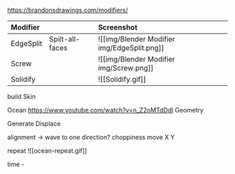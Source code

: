 
https://brandonsdrawings.com/modifiers/

Modifier| |Screenshot
:--|:--|:--
EdgeSplit|Spilt-all-faces|![[img/Blender Modifier img/EdgeSplit.png]]
Screw||![[img/Blender Modifier img/Screw.png]]
Solidify||![[Solidify.gif]]

build
Skin

Ocean
https://www.youtube.com/watch?v=n_Z2oMTdDdI
Geometry

Generate 
Displace

alignment -> wave to one direction?
choppiness move X Y

repeat
![[ocean-repeat.gif]]

time - 
